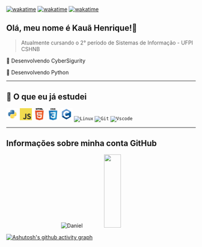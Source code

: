 [![wakatime](https://wakatime.com/badge/github/yGlaimes/Meus-Estudos-Global.svg)](https://wakatime.com/badge/github/yGlaimes/Meus-Estudos-Global)
[![wakatime](https://wakatime.com/badge/user/018b5cfe-36d3-4466-8597-ce88ff5435c6/project/018b5ecc-4de0-4b7e-91d9-4af969f263b5.svg)](https://wakatime.com/badge/user/018b5cfe-36d3-4466-8597-ce88ff5435c6/project/018b5ecc-4de0-4b7e-91d9-4af969f263b5)
[![wakatime](https://wakatime.com/badge/user/018b5cfe-36d3-4466-8597-ce88ff5435c6.svg)](https://wakatime.com/@018b5cfe-36d3-4466-8597-ce88ff5435c6)
## Olá, meu nome é <strong>Kauã Henrique!</strong>👋

> Atualmente cursando o 2° período de Sistemas de Informação - UFPI CSHNB

🔭 Desenvolvendo CyberSigurity

🔭 Desenvolvendo Python

----


## 🚀 O que eu já estudei

<code><img height="32" src="https://raw.githubusercontent.com/github/explore/80688e429a7d4ef2fca1e82350fe8e3517d3494d/topics/python/python.png" alt="Python"/></code>
<code><img height="32" src="https://raw.githubusercontent.com/github/explore/80688e429a7d4ef2fca1e82350fe8e3517d3494d/topics/javascript/javascript.png" alt="Javascript"/></code>
<code><img height="32" src="https://raw.githubusercontent.com/github/explore/80688e429a7d4ef2fca1e82350fe8e3517d3494d/topics/html/html.png" alt="HTML5"/></code>
<code><img height="32" src="https://raw.githubusercontent.com/github/explore/80688e429a7d4ef2fca1e82350fe8e3517d3494d/topics/css/css.png" alt="CSS"/></code>
<code><img height="32" src="https://raw.githubusercontent.com/github/explore/f3e22f0dca2be955676bc70d6214b95b13354ee8/topics/c/c.png" alt="C"/></code>
<code><img height="32" src="https://logospng.org/download/linux/linux-512.png" alt="Linux"/></code>
<code><img height="32" src="https://git-scm.com/images/logos/downloads/Git-Icon-1788C.png" alt="Git"/></code>
<code><img height="32" src="https://upload.wikimedia.org/wikipedia/commons/thumb/9/9a/Visual_Studio_Code_1.35_icon.svg/2048px-Visual_Studio_Code_1.35_icon.svg.png" alt="Vscode"/></code>


---

## Informações sobre minha conta GitHub
<div align="center">
  <img width="49%" height="195px" src="https://github-readme-stats.vercel.app/api?username=yGlaimes&show_icons=true&count_private-true&hide_border=true&title_color=596087&icon_color=596087&text_color=ffffff&bg_color=0d1117" alt=Daniel Rodrigues Github Stats" />
<img width="30%" height="195px" src="https://github-readme-stats.vercel.app/api/top-langs/?username=yGlaimes&layout=compact&hide_border=true&title_color=596087&text_color=ffffff&bg_color=0d1117" />
</div>

[![Ashutosh's github activity graph](https://github-readme-activity-graph.vercel.app/graph?username=yGlaimes&bg_color=0d1117&color=ffffff&line=596087&point=596087&area=true&hide_border=true)](https://github.com/ashutosh00710/github-readme-activity-graph)


